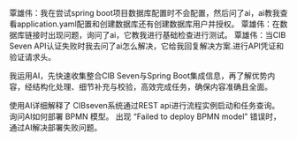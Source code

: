 
覃雄伟：我在尝试spring boot项目数据库配置时不会配置，然后问了ai，ai教我查看application.yaml配置和创建数据库还有创建数据库用户并授权。
覃雄伟：在数据库链接时出现问题，询问了ai，它教我进行基础检查进行测试。
覃雄伟：当CIB Seven API认证失败时我去问了ai怎么解决，它给我回复解决方案.进行API凭证和验证请求头。


 我运用AI，先快速收集整合CIB Seven与Spring Boot集成信息，再了解优势内容，经结构化处理、细节补充与校验，高效完成任务，确保内容准确且全面。

使用AI详细解释了 CIBseven系统通过REST api进行流程实例启动和任务查询。
询问AI如何部署 BPMN 模型。
出现 “Failed to deploy BPMN model” 错误时，通过AI解决部署失败问题。
